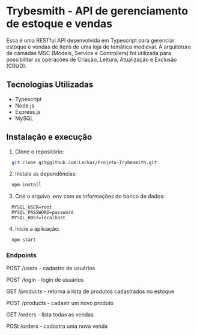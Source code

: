 
# Trybesmith - API de gerenciamento de estoque e vendas

Essa é uma RESTful API desenvolvida em Typescript para gerenciar estoque e vendas de itens de uma loja de temática medieval. A arquitetura de camadas MSC (Models, Service e Controllers) foi utilizada para possibilitar as operações de Criação, Leitura, Atualização e Exclusão (CRUD).

## Tecnologias Utilizadas
 - Typescript
 - Node.js
 - Express.js
 - MySQL

## Instalação e execução
 1. Clone o repositório:
```bash
  git clone git@github.com:Leckar/Projeto-Trybesmith.git
```
 2. Instale as dependências:
```bash
  npm install
```
 3. Crie o arquivo .env com as informações do banco de dados:
```shell
  MYSQL_USER=root
  MYSQL_PASSWORD=password
  MYSQL_HOST=localhost
```
 4. Inicie a aplicação:
```bash
  npm start
```
### Endpoints

POST /users - cadastro de usuários

POST /login - login de usuários

GET /products - retorna a lista de produtos cadastrados no estoque

POST /products - cadastr um novo produto

GET /orders - lista todas as vendas

POSt /orders - cadastra uma nova venda
